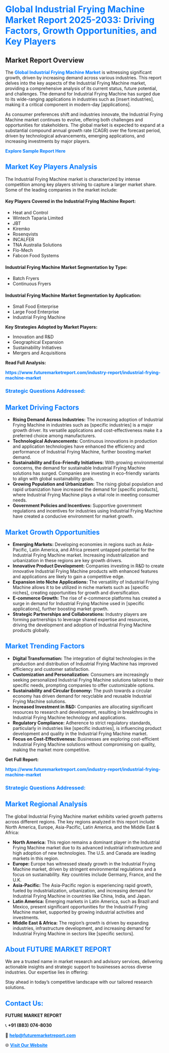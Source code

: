 <h1 style="color: #007BFF;">Global Industrial Frying Machine Market Report 2025-2033: Driving Factors, Growth Opportunities, and Key Players</h1>

<section id="overview">
<h2>Market Report Overview</h2>
<p>The <a href="https://www.futuremarketreport.com/industry-report/industrial-frying-machine-market" style="color: #007BFF; text-decoration: none;"><strong>Global Industrial Frying Machine Market</strong></a> is witnessing significant growth, driven by increasing demand across various industries. This report delves into the key aspects of the Industrial Frying Machine market, providing a comprehensive analysis of its current status, future potential, and challenges. The demand for Industrial Frying Machine has surged due to its wide-ranging applications in industries such as [insert industries], making it a critical component in modern-day [applications].</p>
<p>As consumer preferences shift and industries innovate, the Industrial Frying Machine market continues to evolve, offering both challenges and opportunities for stakeholders. The global market is expected to expand at a substantial compound annual growth rate (CAGR) over the forecast period, driven by technological advancements, emerging applications, and increasing investments by major players.</p>
</section>

<section id="overview">
<p><a href="https://www.futuremarketreport.com/request-sample/reportId=128361" style="color: #007BFF; text-decoration: none;"><strong>Explore Sample Report Here</strong></a></p>
</section>

<section id="key-players">
<h2 style="color: #007BFF;">Market Key Players Analysis</h2>
<p>The Industrial Frying Machine market is characterized by intense competition among key players striving to capture a larger market share. Some of the leading companies in the market include:</p>
<h4>Key Players Covered in the Industrial Frying Machine Report:</h4>
<ul><li>Heat and Control</li><li>Wintech Taparia Limited</li><li>JBT</li><li>Kiremko</li><li>Rosenqvists</li><li>INCALFER</li><li>TNA Australia Solutions</li><li>Flo-Mech</li><li>Fabcon Food Systems</li></ul>
<h4>Industrial Frying Machine Market Segmentation by Type:</h4>
<ul><li>Batch Fryers</li><li>Continuous Fryers</li></ul>

<h4>Industrial Frying Machine Market Segmentation by Application:</h4>
<ul><li>Small Food Enterprise</li><li>Large Food Enterprise</li><li>Industrial Frying Machine</li></ul>
<p><strong>Key Strategies Adopted by Market Players:</strong></p>
<ul>
<li>Innovation and R&D</li>
<li>Geographical Expansion</li>
<li>Sustainability Initiatives</li>
<li>Mergers and Acquisitions</li>
</ul>
</section>

<section>
<p><strong>Read Full Analysis: </strong></p><a href="https://www.futuremarketreport.com/industry-report/industrial-frying-machine-market" style="color: #007BFF; text-decoration: none;"><strong>https://www.futuremarketreport.com/industry-report/industrial-frying-machine-market</strong></a>
<h3 style="color: #007BFF;">Strategic Questions Addressed:</h3>
</section>

<section id="driving-factors">
<h2 style="color: #007BFF;">Market Driving Factors</h2>
<ul>
<li><strong>Rising Demand Across Industries:</strong> The increasing adoption of Industrial Frying Machine in industries such as [specific industries] is a major growth driver. Its versatile applications and cost-effectiveness make it a preferred choice among manufacturers.</li>
<li><strong>Technological Advancements:</strong> Continuous innovations in production and application technologies have enhanced the efficiency and performance of Industrial Frying Machine, further boosting market demand.</li>
<li><strong>Sustainability and Eco-Friendly Initiatives:</strong> With growing environmental concerns, the demand for sustainable Industrial Frying Machine solutions has surged. Companies are investing in eco-friendly variants to align with global sustainability goals.</li>
<li><strong>Growing Population and Urbanization:</strong> The rising global population and rapid urbanization have increased the demand for [specific products], where Industrial Frying Machine plays a vital role in meeting consumer needs.</li>
<li><strong>Government Policies and Incentives:</strong> Supportive government regulations and incentives for industries using Industrial Frying Machine have created a conducive environment for market growth.</li>
</ul>
</section>

<section id="growth-opportunities">
<h2 style="color: #007BFF;">Market Growth Opportunities</h2>
<ul>
<li><strong>Emerging Markets:</strong> Developing economies in regions such as Asia-Pacific, Latin America, and Africa present untapped potential for the Industrial Frying Machine market. Increasing industrialization and urbanization in these regions are key growth drivers.</li>
<li><strong>Innovative Product Development:</strong> Companies investing in R&D to create innovative Industrial Frying Machine products with enhanced features and applications are likely to gain a competitive edge.</li>
<li><strong>Expansion into Niche Applications:</strong> The versatility of Industrial Frying Machine allows it to be utilized in niche markets such as [specific niches], creating opportunities for growth and diversification.</li>
<li><strong>E-commerce Growth:</strong> The rise of e-commerce platforms has created a surge in demand for Industrial Frying Machine used in [specific applications], further boosting market growth.</li>
<li><strong>Strategic Partnerships and Collaborations:</strong> Industry players are forming partnerships to leverage shared expertise and resources, driving the development and adoption of Industrial Frying Machine products globally.</li>
</ul>
</section>

<section id="trending-factors">
<h2 style="color: #007BFF;">Market Trending Factors</h2>
<ul>
<li><strong>Digital Transformation:</strong> The integration of digital technologies in the production and distribution of Industrial Frying Machine has improved efficiency and customer satisfaction.</li>
<li><strong>Customization and Personalization:</strong> Consumers are increasingly seeking personalized Industrial Frying Machine solutions tailored to their specific needs, prompting companies to offer customizable options.</li>
<li><strong>Sustainability and Circular Economy:</strong> The push towards a circular economy has driven demand for recyclable and reusable Industrial Frying Machine solutions.</li>
<li><strong>Increased Investment in R&D:</strong> Companies are allocating significant resources to research and development, resulting in breakthroughs in Industrial Frying Machine technology and applications.</li>
<li><strong>Regulatory Compliance:</strong> Adherence to strict regulatory standards, particularly in industries like [specific industries], is influencing product development and quality in the Industrial Frying Machine market.</li>
<li><strong>Focus on Cost-Effectiveness:</strong> Businesses are exploring cost-efficient Industrial Frying Machine solutions without compromising on quality, making the market more competitive.</li>
</ul>
</section>

<section>
<p><strong>Get Full Report: </strong></p><a href="https://www.futuremarketreport.com/industry-report/industrial-frying-machine-market" style="color: #007BFF; text-decoration: none;"><strong>https://www.futuremarketreport.com/industry-report/industrial-frying-machine-market</strong></a>
<h3 style="color: #007BFF;">Strategic Questions Addressed:</h3>
</section>


<section id="regional-analysis">
<h2 style="color: #007BFF;">Market Regional Analysis</h2>
<p>The global Industrial Frying Machine market exhibits varied growth patterns across different regions. The key regions analyzed in this report include North America, Europe, Asia-Pacific, Latin America, and the Middle East & Africa:</p>
<ul>
<li><strong>North America:</strong> This region remains a dominant player in the Industrial Frying Machine market due to its advanced industrial infrastructure and high adoption of new technologies. The U.S. and Canada are leading markets in this region.</li>
<li><strong>Europe:</strong> Europe has witnessed steady growth in the Industrial Frying Machine market, driven by stringent environmental regulations and a focus on sustainability. Key countries include Germany, France, and the U.K.</li>
<li><strong>Asia-Pacific:</strong> The Asia-Pacific region is experiencing rapid growth, fueled by industrialization, urbanization, and increasing demand for Industrial Frying Machine in countries like China, India, and Japan.</li>
<li><strong>Latin America:</strong> Emerging markets in Latin America, such as Brazil and Mexico, present significant opportunities for the Industrial Frying Machine market, supported by growing industrial activities and investments.</li>
<li><strong>Middle East & Africa:</strong> The region’s growth is driven by expanding industries, infrastructure development, and increasing demand for Industrial Frying Machine in sectors like [specific sectors].</li>
</ul>
</section>

<footer>
<h2 style="color: #007BFF;">About FUTURE MARKET REPORT</h2>
<p>We are a trusted name in market research and advisory services, delivering actionable insights and strategic support to businesses across diverse industries. Our expertise lies in offering:</p>

<p>Stay ahead in today’s competitive landscape with our tailored research solutions.</p>

<h2 style="color: #007BFF;">Contact Us:</h2>
<p><strong>FUTURE MARKET REPORT</strong></p>
<p>📞 <strong>+91 (883) 074-8030</strong></p>
<p>📧 <strong><a href="mailto:help@futuremarketreport.com" style="color: #007BFF;">help@futuremarketreport.com</a></strong></p>
<p>🌐 <strong><a href="https://www.futuremarketreport.com/" style="color: #007BFF;">Visit Our Website</a></strong></p>
</footer>